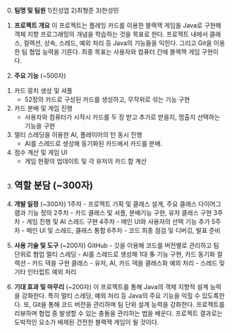 0. **팀명 및 팀원**
 1)진성엽 2)최형준 3)한성민

1. **프로젝트 개요**
 이 프로젝트는 플레잉 카드를 이용한 블랙잭 게임을 Java로 구현해 객체 지향 프로그래밍의 개념을 학습하는 것을 목표로 한다. 프로젝트 내에서 클래스, 컬렉션, 상속, 스레드, 예외 처리 등 Java의 기능들을 익힌다. 그리고 Git을 이용한 팀 협업 능력을 기른다. 최종 목표는 사용자와 컴퓨터 간에 블랙잭 게임 구현이다.

2. **주요 기능** (~500자)
 1) 카드 뭉치 생성 및 셔플
    - 52장의 카드로 구성된 카드를 생성하고, 무작위로 섞는 기능 구현
 2) 카드 분배 및 게임 진행
    - 사용자와 컴퓨터가 시작시 카드를 두 장 받고 추가로 받을지, 멈출지 선택하는 기능을 구현
 3) 멀티 스레딩을 이용한 AI, 플레이어의 턴 동시 진행
    - AI를 스레드로 생성해 동기화된 카드에서 카드를 분배.
 4) 점수 계산 및 게임 UI
    - 게임 현황의 업데이트 및 각 유저의 카드 합 계산

3. **역할 분담** (~300자)
   --------------------------------

4. **개발 일정** (~300자)
 1주차 - 프로젝트 기획 및 클래스 설계, 주요 클래스 다이어그램과 기능 정의
 2주차 - 카드 클래스 및 셔플, 분배기능 구현, 유저 클래스 구현
 3주차 - 게임 진행 및 AI 스레드 구현
 4주차 - 메인 UI와 사용자의 선택 기능 추가
 5주차 - 메인 UI 및 스레드, 클래스 통합
 6주차 - 코드 최종 점검 및 디버깅, 발표 준비

5. **사용 기술 및 도구** (~200자)
 GitHub - 깃을 이용해 코드를 버전별로 관리하고 팀 단위로 협업
 멀티 스레딩 - AI를 스레드로 생성해 1대 多 기능 구현, 카드 동기화
 컬렉션 - 카드 덱을 구현
 클래스 - 유저, AI, 카드 덱을 클래스화 
 예외 처리 - 스레드 및 기타 인터럽트 예외 처리

6. **기대 효과 및 마무리** (~200자)
 이 프로젝트를 통해 Java의 객체 지향적 설계 능력을 강화한다. 특히 멀티 스레딩, 예외 처리 등 Java의 주요 기능을 익힐 수 있도록한다. 또, Git을 통해 코드 버전을 관리하며 팀 단위 설계 능력을 강화한다. 프로젝트를 리뷰하며 협업 중 발생할 수 있는 충돌을 관리하는 법을 배운다. 프로젝트 결과로는 도박적인 요소가 배제된 건전한 블랙잭 게임이 될 것이다.
